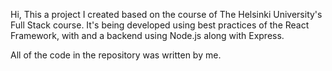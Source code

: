 Hi, This a project I created based on the course of The Helsinki University's Full Stack course.
It's being developed using best practices of the React Framework, with and a backend using Node.js along with Express.

All of the code in the repository was written by me.
